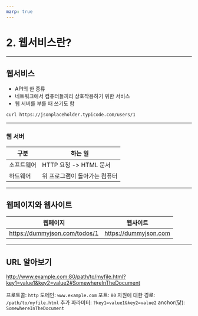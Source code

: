 ```yaml
---
marp: true
---
```


# 2. 웹서비스란?

---

## 웹서비스

- API의 한 종류
- 네트워크에서 컴퓨터들끼리 상호작용하기 위한 서비스
- 웹 서버를 부를 때 쓰기도 함

```sh
curl https://jsonplaceholder.typicode.com/users/1
```

<!--
  웹서비스가 하는 일: 주로 XML, HTTP와 같은 프로토콜로 JSON이나 XML같은 정보를 주고받음
  API: 소프트웨어가 다른 소프트웨어와 상호작용하기 위한 인터페이스

  https://www.w3.org/TR/2004/NOTE-ws-gloss-20040211/#webservice
  https://ko.wikipedia.org/wiki/웹_서비스
  https://www.reddit.com/r/explainlikeimfive/comments/2o5o5j/eli5_web_services/
  https://stackoverflow.com/questions/2205788/is-there-a-difference-between-a-web-server-and-a-web-service
-->

---

### 웹 서버

| 구분       | 하는 일                       |
| ---------- | ----------------------------- |
| 소프트웨어 | HTTP 요청 -> HTML 문서        |
| 하드웨어   | 위 프로그램이 돌아가는 컴퓨터 |

<!--
  https://ko.wikipedia.org/wiki/웹_서버
-->

---

## 웹페이지와 웹사이트

|           웹페이지            |       웹사이트        |
| :---------------------------: | :-------------------: |
| https://dummyjson.com/todos/1 | https://dummyjson.com |

---

## URL 알아보기

http://www.example.com:80/path/to/myfile.html?key1=value1&key2=value2#SomewhereInTheDocument

프로토콜: `http`
도메인: `www.example.com`
포트: `80`
자원에 대한 경로: `/path/to/myfile.html`
추가 파라미터: `?key1=value1&key2=value2`
anchor(닻): `SomewhereInTheDocument`

<!--
프로토콜: `http`, `mailto`, `ftp`
도메인: `www.example.com`, `127.0.0.1`
포트: `80`(http), `443`(https)
자원에 대한 경로: `/path/to/myfile.html`
추가 파라미터: `?`로 시작, `&`로 구분, `{key}={value}` 형태
anchor(닻): 절대로 서버에 전송되지 않음

https://developer.mozilla.org/ko/docs/Learn/Common_questions/Web_mechanics/What_is_a_URL
-->

